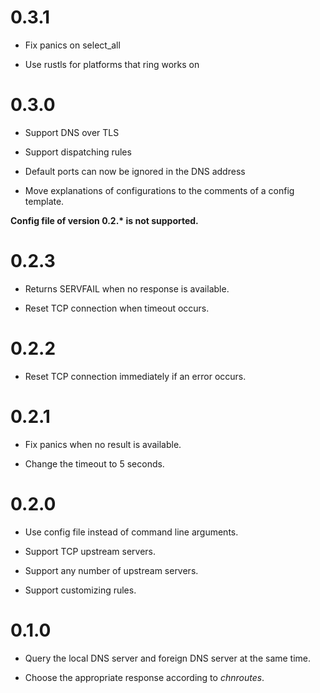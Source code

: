 # 0.3.1

* Fix panics on select_all

* Use rustls for platforms that ring works on

# 0.3.0

* Support DNS over TLS

* Support dispatching rules

* Default ports can now be ignored in the DNS address

* Move explanations of configurations to the comments of a config template.

**Config file of version 0.2.\* is not supported.** 

# 0.2.3

* Returns SERVFAIL when no response is available.

* Reset TCP connection when timeout occurs.

# 0.2.2

* Reset TCP connection immediately if an error occurs.

# 0.2.1

* Fix panics when no result is available.

* Change the timeout to 5 seconds.

# 0.2.0

* Use config file instead of command line arguments.

* Support TCP upstream servers.

* Support any number of upstream servers.

* Support customizing rules.

# 0.1.0

* Query the local DNS server and foreign DNS server at the same time.

* Choose the appropriate response according to *chnroutes*.
